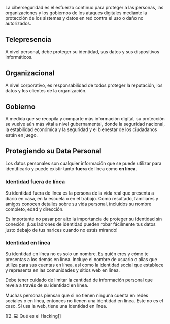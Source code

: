 La ciberseguridad es el esfuerzo continuo para proteger a las personas, las organizaciones y los gobiernos de los ataques digitales mediante la protección de los sistemas y datos en red contra el uso o daño no autorizados.
## Telepresencia

A nivel personal, debe proteger su identidad, sus datos y sus dispositivos informáticos.
## Organizacional

A nivel corporativo, es responsabilidad de todos proteger la reputación, los datos y los clientes de la organización.
## Gobierno

A medida que se recopila y comparte más información digital, su protección se vuelve aún más vital a nivel gubernamental, donde la seguridad nacional, la estabilidad económica y la seguridad y el bienestar de los ciudadanos están en juego.

## Protegiendo su Data Personal

Los datos personales son cualquier información que se puede utilizar para identificarlo y puede existir tanto **fuera** de línea como **en línea**.
### Identidad fuera de línea

Su identidad fuera de línea es la persona de la vida real que presenta a diario en casa, en la escuela o en el trabajo. Como resultado, familiares y amigos conocen detalles sobre su vida personal, incluidos su nombre completo, edad y dirección.

Es importante no pasar por alto la importancia de proteger su identidad sin conexión. ¡Los ladrones de identidad pueden robar fácilmente tus datos justo debajo de tus narices cuando no estás mirando!
### Identidad en línea

Su identidad en línea no es solo un nombre. Es quién eres y cómo te presentas a los demás en línea. Incluye el nombre de usuario o alias que utiliza para sus cuentas en línea, así como la identidad social que establece y representa en las comunidades y sitios web en línea.

Debe tener cuidado de limitar la cantidad de información personal que revela a través de su identidad en línea. 


Muchas personas piensan que si no tienen ninguna cuenta en redes sociales o en línea, entonces no tienen una identidad en línea. Este no es el caso. Si usa la web, tiene una identidad en línea.

[[2. 💻 Qué es el Hacking]]
